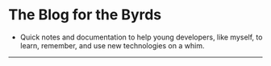 # The Blog for the Byrds

* Quick notes and documentation to help young developers, like myself, to learn, remember, and use new technologies on a whim.

-----
